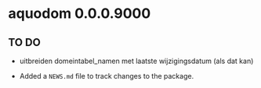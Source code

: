 # aquodom 0.0.0.9000


## TO DO
- uitbreiden domeintabel_namen met laatste wijzigingsdatum (als dat kan)

* Added a `NEWS.md` file to track changes to the package.
